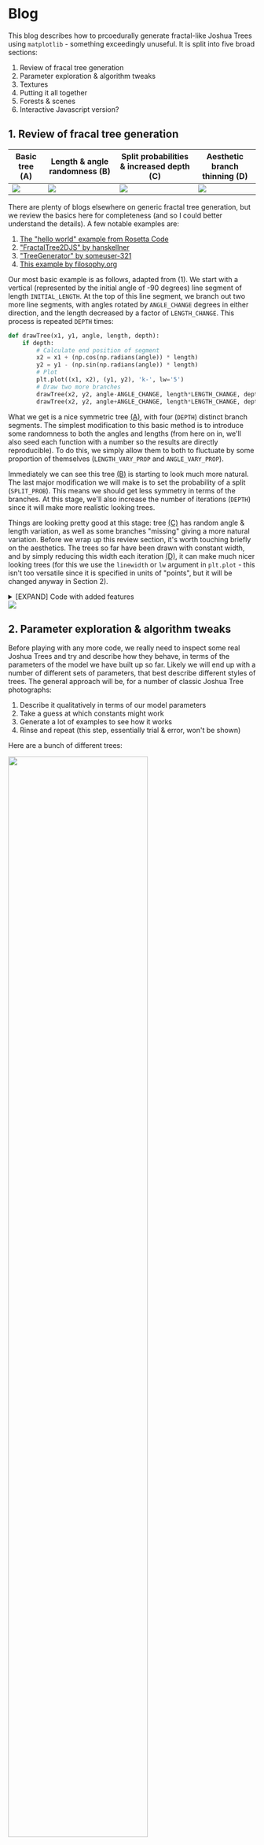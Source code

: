 # Blog

This blog describes how to prcoedurally generate fractal-like Joshua Trees using `matplotlib` - something exceedingly unuseful. It is split into five broad sections:

1. Review of fracal tree generation
2. Parameter exploration & algorithm tweaks
3. Textures
4. Putting it all together
5. Forests & scenes
6. Interactive Javascript version?

## 1. Review of fracal tree generation

|Basic tree (A)|Length & angle randomness (B)|Split probabilities & increased depth (C)|Aesthetic branch thinning (D)|
|---|---|---|---|
| <img src="https://github.com/beyondbeneath/fractal-joshua-trees/blob/master/blog/blog1a.png"> | <img src="https://github.com/beyondbeneath/fractal-joshua-trees/blob/master/blog/blog1b.png"> | <img src="https://github.com/beyondbeneath/fractal-joshua-trees/blob/master/blog/blog1c.png"> | <img src="https://github.com/beyondbeneath/fractal-joshua-trees/blob/master/blog/blog1d.png"> |

There are plenty of blogs elsewhere on generic fractal tree generation, but we review the basics here for completeness (and so I could better understand the details). A few notable examples are:

1. [The "hello world" example from Rosetta Code](https://rosettacode.org/wiki/Fractal_tree#Python)
2. ["FractalTree2DJS" by hanskellner](https://github.com/hanskellner/FractalTree2DJS)
3. ["TreeGenerator" by someuser-321](https://someuser-321.github.io/TreeGenerator/)
4. [This example by filosophy.org](https://filosophy.org/projects/trees/)

Our most basic example is as follows, adapted from (1). We start with a vertical (represented by the initial angle of -90 degrees) line segment of length `INITIAL_LENGTH`. At the top of this line segment, we branch out two more line segments, with angles rotated by `ANGLE_CHANGE` degrees in either direction, and the length decreased by a factor of `LENGTH_CHANGE`. This process is repeated `DEPTH` times:

```python
def drawTree(x1, y1, angle, length, depth):
    if depth:
        # Calculate end position of segment
        x2 = x1 + (np.cos(np.radians(angle)) * length)
        y2 = y1 - (np.sin(np.radians(angle)) * length)
        # Plot
        plt.plot((x1, x2), (y1, y2), 'k-', lw='5')
        # Draw two more branches
        drawTree(x2, y2, angle-ANGLE_CHANGE, length*LENGTH_CHANGE, depth-1)
        drawTree(x2, y2, angle+ANGLE_CHANGE, length*LENGTH_CHANGE, depth-1)
```

What we get is a nice symmetric tree [(A)](blog1a.png), with four (`DEPTH`) distinct branch segments. The simplest modification to this basic method is to introduce some randomness to both the angles and lengths (from here on in, we'll also seed each function with a number so the results are directly reproducible). To do this, we simply allow them to both to fluctuate by some proportion of themselves (`LENGTH_VARY_PROP` and `ANGLE_VARY_PROP`).

Immediately we can see this tree [(B)](blog1b.png) is starting to look much more natural. The last major modification we will make is to set the probability of a split (`SPLIT_PROB`). This means we should get less symmetry in terms of the branches. At this stage, we'll also increase the number of iterations (`DEPTH`) since it will make more realistic looking trees.

Things are looking pretty good at this stage: tree [(C)](blog1c.png) has random angle & length variation, as well as some branches "missing" giving a more natural variation. Before we wrap up this review section, it's worth touching briefly on the aesthetics. The trees so far have been drawn with constant width, and by simply reducing this width each iteration [(D)](blog1d.png), it can make much nicer looking trees (for this we use the `linewidth` or `lw` argument in `plt.plot` - this isn't too versatile since it is specified in units of "points", but it will be changed anyway in Section 2).

<details><summary>[EXPAND] Code with added features</summary>
<p>
  
```python
def drawTree(x1, y1, angle, length, depth):
    if depth:
        # Calculatre end position of segment
        x2 = x1 + np.cos(np.radians(angle)) * length
        y2 = y1 - np.sin(np.radians(angle)) * length
        # Plot
        w = (depth**2)/8
        plt.plot((x1, x2), (y1, y2), 'k-', lw=w)
        # Randomise the angle & length changes
        rnd1 = np.random.random(4) - 0.5
        l1 = LENGTH_CHANGE + (rnd1[0] * LENGTH_CHANGE * LENGTH_VARY_PROP)
        l2 = LENGTH_CHANGE + (rnd1[1] * LENGTH_CHANGE * LENGTH_VARY_PROP)
        a1 = ANGLE_CHANGE  + (rnd1[2] * ANGLE_CHANGE  * ANGLE_VARY_PROP)
        a2 = ANGLE_CHANGE  + (rnd1[3] * ANGLE_CHANGE  * ANGLE_VARY_PROP)
        # Draw two more branches
        rnd2 = np.random.random(2)
        if rnd2[0] < SPLIT_PROB: drawTree(x2, y2, angle-a1, length*l1, depth-1)
        if rnd2[1] < SPLIT_PROB: drawTree(x2, y2, angle+a2, length*l2, depth-1)
# Seed
seed = 6
np.random.seed(seed)

# Constants
DEPTH = 8
ANGLE_CHANGE = 30
LENGTH_CHANGE = 0.6
INITIAL_LENGTH = 10
LENGTH_VARY_PROP = 1.0
ANGLE_VARY_PROP = 1.0
SPLIT_PROB = 0.9

# Draw a tree
plt.figure(figsize=(6,6))
drawTree(0, 0, -90, INITIAL_LENGTH, DEPTH)
plt.axis('equal')
plt.title('seed {}'.format(seed))
```

</p>
</details>

<img src="https://github.com/beyondbeneath/fractal-joshua-trees/blob/master/blog/blog1e.png">

## 2. Parameter exploration & algorithm tweaks

Before playing with any more code, we really need to inspect some real Joshua Trees and try and describe how they behave, in terms of the parameters of the model we have built up so far. Likely we will end up with a number of different sets of parameters, that best describe different styles of trees.  The general approach will be, for a number of classic Joshua Tree photographs:

1. Describe it qualitatively in terms of our model parameters
2. Take a guess at which constants might work
3. Generate a lot of examples to see how it works
4. Rinse and repeat (this step, essentially trial & error, won't be shown)

Here are a bunch of different trees:

<img src="https://github.com/beyondbeneath/fractal-joshua-trees/blob/master/blog/blog2a.png" width=75% height=75%>

<details><summary>[EXPAND] Sources of photographs</summary>
<p>

1. https://www.axios.com/government-shutdown-national-parks-joshua-trees-98350e1b-496b-4508-a0d5-45bd4074e42b.html
2. https://www.smithsonianmag.com/smart-news/californias-joshua-trees-are-under-threat-180959991/
3. https://gearpatrol.com/2015/06/30/joshua-tree-travel-guide/
4. https://gearpatrol.com/2015/06/30/joshua-tree-travel-guide/
5. https://www.washingtonpost.com/nation/2019/01/11/travesty-this-nation-people-are-destroying-joshua-trees-joshua-tree-national-park
6. https://backroadplanet.com/best-hikes-joshua-tree-day-trip/
7. https://www.palmspringslife.com/rock-around-the-clock/
8. http://www.ghumr.com/joshua-tree-national-park-flintstone-land/
9. http://www.ghumr.com/joshua-tree-national-park-flintstone-land/
10. https://www.nationalgeographic.com/travel/national-parks/joshua-tree-national-park/
11. https://en.wikipedia.org/wiki/Yucca_brevifolia#/media/File:JoshuaTreesMexico.jpg
12. https://www.tripsavvy.com/joshua-tree-national-park-4116596
13. https://www.tripsavvy.com/joshua-tree-national-park-4116596
14. http://cannundrum.blogspot.com/2010/07/joshua-tree.html
  
</p>
</details>

Observations:
* In general, the trunk size remains relativelty constant from the base all the way to the terminal branches (high `WIDTH_CHANGE`)
* Larger trees (#1,#2) can be fairly symmetrical (high `LENGTH_CHANGE`)
* Some trees can be slanted (#5,#7,#10)
* All but the largest trees have tall initial segments
* Tall, "simple" trees (#3,#6,#8) have low depth (~3?), long base trunks (large `INITIAL_LENGTH`), and rapidly shrink (large `LENGTH_CHANGE`)
* It's not uncommon to have huge angle variations on some branches (sometimes 90 degrees)
* There are often long single, yet curvy, branches (this indicates that `SPLIT_PROB` should decrease with depth, not currently implemented)

From [this description](http://www.flowersociety.org/JT_Botanical.htm):

> Unlike a typical tree branch, this new stem grows rigidly in a totally different direction, at an angle, horizontally, or even down towards the ground. Each branching stem also abruptly ends its growth after blossoming, and further branches veer off in new directions. As well as ending in blossoming, branching may occur where a stem has been damaged by insects.
> 
> After many years, some Joshua trees develop a complex system of twisted branches growing in many directions. Others develop a more harmonious tree shape, while still others remain mostly vertical. The amazing variety of shapes and growth patterns imparts an unusual individuality to each tree.

These images show some trials to mimic the two broad styles of trees: firstly the larger broader trees (e.g., #1, #2); and secondly the taller trees (e.g., #3, #6, #8) with less angle variation:

|Example `Type I`|Example `Type II`|
|---|---|
| <img src="https://github.com/beyondbeneath/fractal-joshua-trees/blob/master/blog/blog2b.png"> | <img src="https://github.com/beyondbeneath/fractal-joshua-trees/blob/master/blog/blog2c.png"> |

These two simple parameter combinations (designated now as `Type I` and `Type II` trees respectively) allow a decent first pass at generating two drastically different stlyed trees. Amazingly, even just be keeping the trunks the same width it makes a huge different in terms of their similarity to actual trees. This is a list of the parameters used demonstrating the key differences which produce the features:

|Parameter|`Type I`|`Type II`|
|---|---|---|
|`LENGTH_CHANGE`|0.8|0.5|
|`ANGLE_CHANGE`|30|20|
|`ANGLE_VARY_PROP`|0.4|1.0|
|`LENGHT_WIDTH_RATIO`|0.2|0.1|
|`SPLIT_PROB`|0.90|0.95|
|`DEPTH`|6|4|

Now we can think about adding some more functionality to the system. First, let's allow the split probability (`SPLIT_PROB`) to decrease by a factor of `SPLIT_PROB_CHANGE` with each iteration, which should have the effect of producing long, curvy branches, which can be demonstrated by looking at the `Type I` examples shown earlier with the added functionality - the same seeds are used to show how the trees evolve differently:

|`Type I` with fixed split probability|`Type I` with decreasing split probability|
|---|---|
| <img src="https://github.com/beyondbeneath/fractal-joshua-trees/blob/master/blog/blog2b.png"> | <img src="https://github.com/beyondbeneath/fractal-joshua-trees/blob/master/blog/blog2d.png"> |

These variants (with decreasing split probabilities, `SPLIT_PROB_CHANGE`) will be designated `Type Ia` and `Type IIa`. Note we can have the previous `Type I` trees (at a value of `1.0`) or increasingly weirder versions of these trees (at lower values of `0.9`). For these trees anything lower than `0.9` and the split probality decreases too rapidly resulting in the trees being too bare. It is also noted `Type II` trees need to be compensated with larger `DEPTH` in order to allow curvature to form & add a nice amount of weirdness.

The next thing to add is the extreme angle changes. A simple way of doing this is just to enforce a large angle change (`LARGE_ANGLE`) at some set probability (`LARGE_ANGLE_PROB`):

|`Type Ia`| `Type Ia` with probabilistic large angles|
|---|---|
| <img src="https://github.com/beyondbeneath/fractal-joshua-trees/blob/master/blog/blog2e.png"> | <img src="https://github.com/beyondbeneath/fractal-joshua-trees/blob/master/blog/blog2f.png"> |

These variants (with decreasing split probabilities AND random large angles) will be designated `Type Ib` and `Type IIb`.

While not perfect, this probably gives us enough to work with for now - later tweaks can be made if necessary. The next steps are to add the textures & colours.

## 3. Textures

## 3 - Textures

Our simple black silhouette-like branch segments are not yet resembling Joshua Trees because they are lacking two distinct characteristics: the leaves and the shaggy bark which covers parts of the trunk. Actually, upon reading it appears the spiky bark are actually older leaves which change from upright green spikes, to downward facing brown-grey spikes which protect the trunk:

> The younger ones remain green, but as they age the leaves fade to gray and become a fibrous residue which droops and finally covers the branch or trunk in a protective coating.

So to make them look better, we will simulate these two effects.

### Trunk spikes

The trunk spikes can be simulated by a host of downard-facing near-isoscelese triangles. By observing the samples above, we can see a few important parameters we might wish to include: firstly, the density of the spikes decreases as you move up toward the tree (and often, they only begin appearing after the first split); 2) as you get closer and closer to the green leaves, they start to point radially out (rather than directly 'down' along the axis of the trunk). So both the density and radial pointing are proportional to how close to the terminal branch they are.

Considering a simple experiment, we can (1) produce a branch segment; (2) randomly choose positions from which a spike will originate; (3) draw a downward-facing triangle; (4) radially point them out, proportional to their distance from the center; (5) order the spikes so produce a more physically realistic pattern; (6) assign a base colour and small per-spike colour variation to them all. This simple workflow produces pretty reasonably looking tree branch segments:

<img src="https://github.com/beyondbeneath/fractal-joshua-trees/blob/master/blog/blog3a.png">

<img src="https://github.com/beyondbeneath/fractal-joshua-trees/blob/master/blog/blog3b.png">
